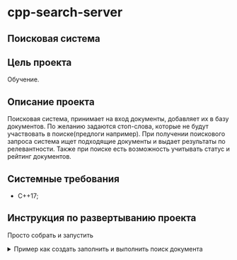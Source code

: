 # cpp-search-server
## Поисковая система

## Цель проекта
Обучение.

## Описание проекта
Поисковая система, принимает на вход документы, добавляет их в базу документов. По желанию задаются стоп-слова, которые не будут участвовать в поиске(предлоги например).
При получении поискового запроса система ищет подходящие документы и выдает результаты по релевантности. Также при поиске есть возможность учитывать статус и рейтинг
документов. 

## Cистемные требования
- С++17;

## Инструкция по развертыванию проекта
Просто собрать и запустить

<details><summary>Пример как создать заполнить и выполнить поиск документа</summary>
    
~~~
int main() {
    // Создать поисковую систему в конструктор можно передать стоп слова
    SearchServer search_server("and in at"s);
    // Наполнить ее документами. Возможные параметры документа: id, сам документ, статус документа, рейтинг 
    search_server.AddDocument(1, "curly cat curly tail"s, DocumentStatus::ACTUAL, {7, 2, 7});
    search_server.AddDocument(2, "curly dog and fancy collar"s, DocumentStatus::ACTUAL, {1, 2, 3});
    search_server.AddDocument(3, "big cat fancy collar "s, DocumentStatus::ACTUAL, {1, 2, 8});
    search_server.AddDocument(4, "big dog sparrow Eugene"s, DocumentStatus::ACTUAL, {1, 3, 2});
    search_server.AddDocument(5, "big dog sparrow Vasiliy"s, DocumentStatus::ACTUAL, {1, 1, 1});
    // Запрос на поис в документах, результат в std::cout
    FindTopDocuments(search_server, "big dog"s);
    return 0;
}
~~~
</details>
